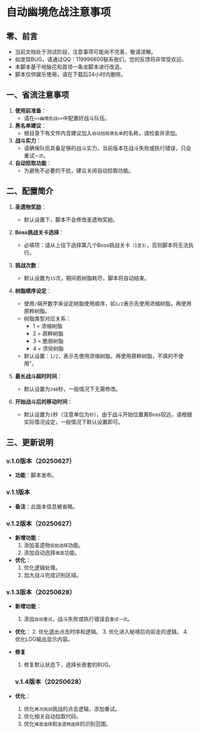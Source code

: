 # 自动幽境危战注意事项

## 零、前言

- 当前文档处于测试阶段，注意事项可能尚不完善，敬请谅解。
- 如发现BUG，请通过QQ：119996800联系我们，您的反馈将非常受欢迎。
- 本脚本基于地脉花和首领一条龙脚本进行改造。
- 脚本仅供娱乐使用，请在下载后24小时内删除。

## 一、省流注意事项

1. **使用前准备**：
   - 请在`<<幽境危战>>`中配置好战斗队伍。
2. **黑名单建议**：
   - 根目录下有文件内含建议加入`自动拾取黑名单`的名称，请检查并添加。
3. **战斗实力**：
   - 请确保队伍具备足够的战斗实力，当前版本在战斗失败或执行错误，只会重试`一次`。
4. **自动拾取功能**：
   - 为避免不必要的干扰，建议关闭自动拾取功能。

## 二、配置简介

1. **圣遗物奖励**：
   - 默认设置下，脚本不会修改圣遗物奖励。

2. **Boss挑战关卡选择**：
   - 必填项：请从上往下选择第几个Boss挑战关卡`（1至3）`，否则脚本将无法执行。

3. **挑战次数**：
   - 默认设置为`15`次，期间若树脂耗尽，脚本将自动结束。

4. **树脂顺序设定**：
   - 使用`/`隔开数字来设定树脂使用顺序，如`1/2`表示先使用浓缩树脂，再使用原粹树脂。
   - 树脂类型对应关系：
     - 1 = 浓缩树脂
     - 2 = 原粹树脂
     - 3 = 脆弱树脂
     - 4 = 须臾树脂
   - 默认设置：`1/2`，表示先使用浓缩树脂，再使用原粹树脂，不填的不使用"。

5. **最长战斗超时时间**：
   - 默认设置为`240`秒，一般情况下无需修改。

6. **开始战斗后的移动时间**：
   - 默认设置为`1`秒（注意单位为`秒`），由于战斗开始位置离Boss较远，请根据实际情况设定，一般情况下默认设置即可。

## 三、更新说明

### v.1.0版本（20250627）

- **功能**：脚本发布。

### v.1.1版本

- **备注**：此版本信息被省略。

### v.1.2版本（20250627）

- **新增功能**：
  1. 添加圣遗物`奖励选择`功能。
  2. 添加自动选择`难度`功能。
- **优化**：
  1. 优化逻辑处理。
  2. 加大战斗完成识别区域。

### v.1.3版本（20250628）

- **新增功能**：
  1. 添加`自动重试`，战斗失败或执行错误会`重试一次`。
- **优化**：
  2. 优化退出点击时序和逻辑。
  3. 优化进入秘境后向前走的逻辑。
  4. 优化LOG输出显示内容。
- **修复**
  1. 修复默认状态下，选择长夜套的BUG。

  ### v.1.4版本（20250628）

- **优化**：
  1. 优化`再次挑战`挑战的点击逻辑，添加重试。
  2. 优化相关自动拾取代码。
  3. 优化`难度选择`和`圣遗物选择`的识别范围。
